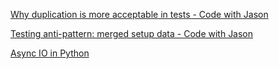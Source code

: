 [Why duplication is more acceptable in tests - Code with Jason](https://www.codewithjason.com/why-duplication-is-more-acceptable-in-tests/)

[Testing anti-pattern: merged setup data - Code with Jason](https://www.codewithjason.com/testing-anti-pattern-merged-setup-data/)

[Async IO in Python](https://realpython.com/async-io-python/)
